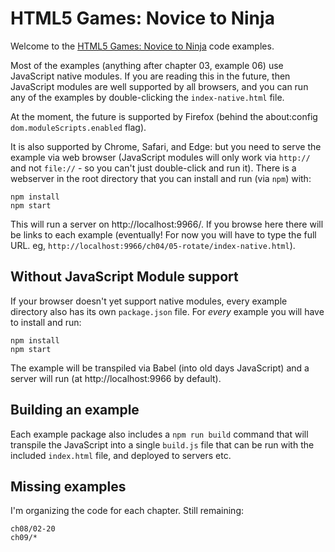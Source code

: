 # HTML5 Games: Novice to Ninja

Welcome to the [HTML5 Games: Novice to Ninja](https://www.sitepoint.com/premium/books/html5games1) code examples.

Most of the examples (anything after chapter 03, example 06) use JavaScript native modules. If you are reading this in the future, then JavaScript modules are well supported by all browsers, and you can run any of the examples by double-clicking the `index-native.html` file.

At the moment, the future is supported by Firefox (behind the about:config `dom.moduleScripts.enabled` flag).

It is also supported by Chrome, Safari, and Edge: but you need to serve the example via web browser (JavaScript modules will only work via `http://` and not `file://` - so you can't just double-click and run it). There is a webserver in the root directory that you can install and run (via `npm`) with:

```
npm install
npm start
```

This will run a server on http://localhost:9966/. If you browse here there will be links to each example (eventually! For now you will have to type the full URL. eg, `http://localhost:9966/ch04/05-rotate/index-native.html`).

## Without JavaScript Module support

If your browser doesn't yet support native modules, every example directory also has its own `package.json` file. For *every* example you will have to install and run:

```
npm install
npm start
```

The example will be transpiled via Babel (into old days JavaScript) and a server will run (at http://localhost:9966 by default).

## Building an example

Each example package also includes a `npm run build` command that will transpile the JavaScript into a single `build.js` file that can be run with the included `index.html` file, and deployed to servers etc.


## Missing examples

I'm organizing the code for each chapter. Still remaining:

```
ch08/02-20
ch09/*
```
